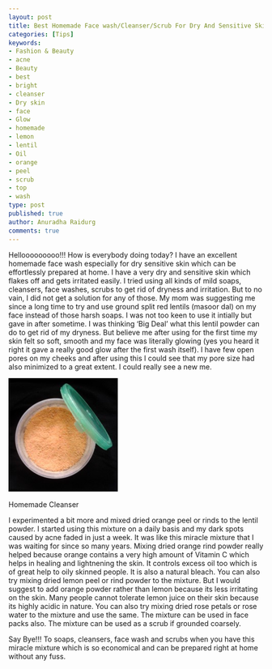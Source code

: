 ```yaml
---
layout: post
title: Best Homemade Face wash/Cleanser/Scrub For Dry And Sensitive Skin
categories: [Tips]
keywords:
- Fashion & Beauty
- acne
- Beauty
- best
- bright
- cleanser
- Dry skin
- face
- Glow
- homemade
- lemon
- lentil
- Oil
- orange
- peel
- scrub
- top
- wash
type: post
published: true
author: Anuradha Raidurg
comments: true
---
```

Hellooooooooo!!!
How is everybody doing today?
I have an excellent homemade face wash especially for dry sensitive skin which can be effortlessly prepared at home. I have a very dry and sensitive skin which flakes off and gets irritated easily. I tried using all kinds of mild soaps, cleansers, face washes, scrubs to get rid of dryness and irritation. But to no vain, I did not get a solution for any of those. My mom was suggesting me since a long time to try and use ground split red lentils (masoor dal) on my face instead of those harsh soaps. I was not too keen to use it intially but gave in after sometime. I was thinking ‘Big Deal’ what this lentil powder can do to get rid of my dryness. But believe me after using for the first time my skin felt so soft, smooth and my face was literally glowing (yes you heard it right it gave a really good glow after the first wash itself). I have few open pores on my cheeks and after using this I could see that my pore size had also minimized to a great extent. I could really see a new me.
<!--more-->

<img src="/assets/Homemade-cleanser-300x225.jpg" />

Homemade Cleanser

I experimented a bit more and mixed dried orange peel or rinds to the lentil powder. I started using this mixture on a daily basis and my dark spots caused by acne faded in just a week. It was like this miracle mixture that I was waiting for since so many years. Mixing dried orange rind powder really helped because orange contains a very high amount of Vitamin C which helps in healing and lightnening the skin. It controls excess oil too which is of great help to oily skinned people. It is also a natural bleach. You can also try mixing dried lemon peel or rind powder to the mixture. But I would suggest to add orange powder rather than lemon because its less irritating on the skin. Many people cannot tolerate lemon juice on their skin because its highly acidic in nature. You can also try mixing dried rose petals or rose water to the mixture and use the same. The mixture can be used in face packs also. The mixture can be used as a scrub if grounded coarsely.

Say Bye!!! To soaps, cleansers, face wash and scrubs when you have this miracle mixture which is so economical and can be prepared right at home without any fuss.
